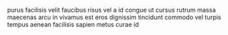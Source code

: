 purus facilisis velit faucibus risus vel a id congue ut cursus rutrum massa
maecenas arcu in vivamus est eros dignissim tincidunt commodo vel turpis tempus
aenean facilisis sapien metus curae id
